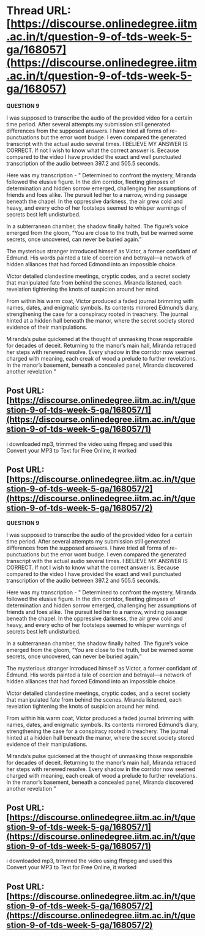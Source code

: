 # Thread URL: [https://discourse.onlinedegree.iitm.ac.in/t/question-9-of-tds-week-5-ga/168057](https://discourse.onlinedegree.iitm.ac.in/t/question-9-of-tds-week-5-ga/168057)

**QUESTION 9**

I was supposed to transcribe the audio of the provided video for a certain time period. After several attempts my submission still generated differences from the supposed answers. I have tried all forms of re-punctuations but the error wont budge. I even compared the generated transcript with the actual audio several times. I BELIEVE MY ANSWER IS CORRECT. If not I wish to know what the correct answer is. Because compared to the video I have provided the exact and well punctuated transcription of the audio between 397.2 and 505.5 seconds.

Here was my transcription - " Determined to confront the mystery, Miranda followed the elusive figure. In the dim corridor, fleeting glimpses of determination and hidden sorrow emerged, challenging her assumptions of friends and foes alike. The pursuit led her to a narrow, winding passage beneath the chapel. In the oppressive darkness, the air grew cold and heavy, and every echo of her footsteps seemed to whisper warnings of secrets best left undisturbed.

In a subterranean chamber, the shadow finally halted. The figure’s voice emerged from the gloom, “You are close to the truth, but be warned some secrets, once uncovered, can never be buried again.”

The mysterious stranger introduced himself as Victor, a former confidant of Edmund. His words painted a tale of coercion and betrayal—a network of hidden alliances that had forced Edmond into an impossible choice.

Victor detailed clandestine meetings, cryptic codes, and a secret society that manipulated fate from behind the scenes. Miranda listened, each revelation tightening the knots of suspicion around her mind.

From within his warm coat, Victor produced a faded journal brimming with names, dates, and enigmatic symbols. Its contents mirrored Edmund’s diary, strengthening the case for a conspiracy rooted in treachery. The journal hinted at a hidden hall beneath the manor, where the secret society stored evidence of their manipulations.

Miranda’s pulse quickened at the thought of unmasking those responsible for decades of deceit. Returning to the manor’s main hall, Miranda retraced her steps with renewed resolve. Every shadow in the corridor now seemed charged with meaning, each creak of wood a prelude to further revelations. In the manor’s basement, beneath a concealed panel, Miranda discovered another revelation "

Post URL: [https://discourse.onlinedegree.iitm.ac.in/t/question-9-of-tds-week-5-ga/168057/1](https://discourse.onlinedegree.iitm.ac.in/t/question-9-of-tds-week-5-ga/168057/1)
---
i downloaded mp3, trimmed the video using ffmpeg and used this  
Convert your MP3 to Text for Free Online, it worked

Post URL: [https://discourse.onlinedegree.iitm.ac.in/t/question-9-of-tds-week-5-ga/168057/2](https://discourse.onlinedegree.iitm.ac.in/t/question-9-of-tds-week-5-ga/168057/2)
---
**QUESTION 9**

I was supposed to transcribe the audio of the provided video for a certain time period. After several attempts my submission still generated differences from the supposed answers. I have tried all forms of re-punctuations but the error wont budge. I even compared the generated transcript with the actual audio several times. I BELIEVE MY ANSWER IS CORRECT. If not I wish to know what the correct answer is. Because compared to the video I have provided the exact and well punctuated transcription of the audio between 397.2 and 505.5 seconds.

Here was my transcription - " Determined to confront the mystery, Miranda followed the elusive figure. In the dim corridor, fleeting glimpses of determination and hidden sorrow emerged, challenging her assumptions of friends and foes alike. The pursuit led her to a narrow, winding passage beneath the chapel. In the oppressive darkness, the air grew cold and heavy, and every echo of her footsteps seemed to whisper warnings of secrets best left undisturbed.

In a subterranean chamber, the shadow finally halted. The figure’s voice emerged from the gloom, “You are close to the truth, but be warned some secrets, once uncovered, can never be buried again.”

The mysterious stranger introduced himself as Victor, a former confidant of Edmund. His words painted a tale of coercion and betrayal—a network of hidden alliances that had forced Edmond into an impossible choice.

Victor detailed clandestine meetings, cryptic codes, and a secret society that manipulated fate from behind the scenes. Miranda listened, each revelation tightening the knots of suspicion around her mind.

From within his warm coat, Victor produced a faded journal brimming with names, dates, and enigmatic symbols. Its contents mirrored Edmund’s diary, strengthening the case for a conspiracy rooted in treachery. The journal hinted at a hidden hall beneath the manor, where the secret society stored evidence of their manipulations.

Miranda’s pulse quickened at the thought of unmasking those responsible for decades of deceit. Returning to the manor’s main hall, Miranda retraced her steps with renewed resolve. Every shadow in the corridor now seemed charged with meaning, each creak of wood a prelude to further revelations. In the manor’s basement, beneath a concealed panel, Miranda discovered another revelation "

Post URL: [https://discourse.onlinedegree.iitm.ac.in/t/question-9-of-tds-week-5-ga/168057/1](https://discourse.onlinedegree.iitm.ac.in/t/question-9-of-tds-week-5-ga/168057/1)
---
i downloaded mp3, trimmed the video using ffmpeg and used this  
Convert your MP3 to Text for Free Online, it worked

Post URL: [https://discourse.onlinedegree.iitm.ac.in/t/question-9-of-tds-week-5-ga/168057/2](https://discourse.onlinedegree.iitm.ac.in/t/question-9-of-tds-week-5-ga/168057/2)
---
